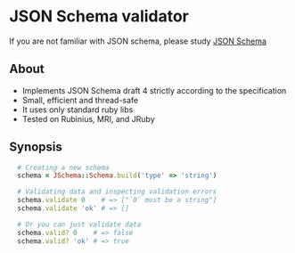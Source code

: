 # JSON Schema validator

If you are not familiar with JSON schema, please study
[JSON Schema](http://json-schema.org)

## About

 - Implements JSON Schema draft 4 strictly according to the specification
 - Small, efficient and thread-safe
 - It uses only standard ruby libs
 - Tested on Rubinius, MRI, and JRuby

## Synopsis

```ruby
  # Creating a new schema
  schema = JSchema::Schema.build('type' => 'string')

  # Validating data and inspecting validation errors
  schema.validate 0    # => ["`0` must be a string"]
  schema.validate 'ok' # => []

  # Or you can just validate data
  schema.valid? 0    # => false
  schema.valid? 'ok' # => true
```
